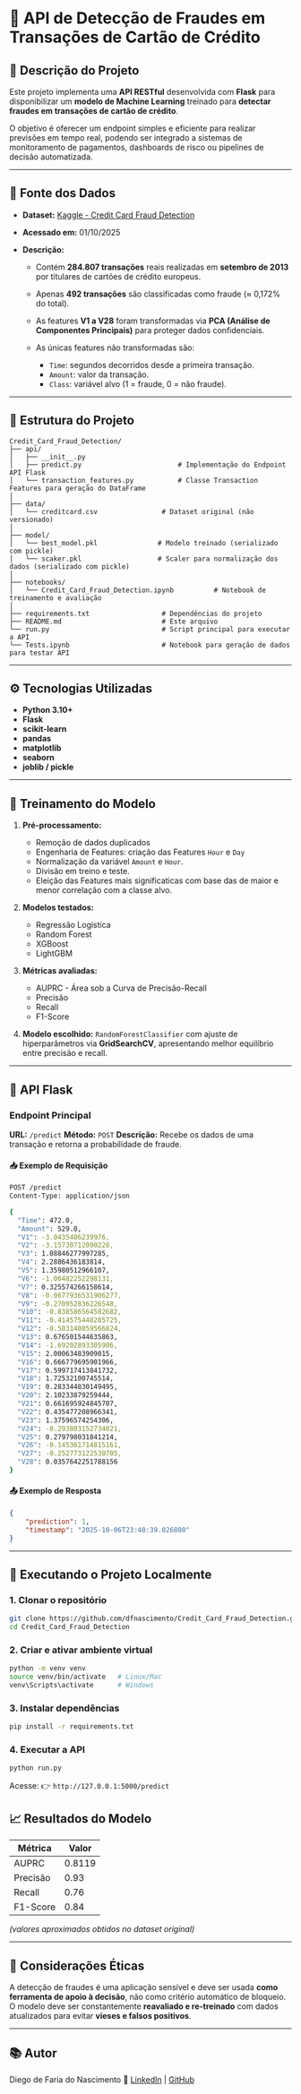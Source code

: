 # 🚨 API de Detecção de Fraudes em Transações de Cartão de Crédito

## 📄 Descrição do Projeto

Este projeto implementa uma **API RESTful** desenvolvida com **Flask** para disponibilizar um **modelo de Machine Learning** treinado para **detectar fraudes em transações de cartão de crédito**.

O objetivo é oferecer um endpoint simples e eficiente para realizar previsões em tempo real, podendo ser integrado a sistemas de monitoramento de pagamentos, dashboards de risco ou pipelines de decisão automatizada.

---

## 💾 Fonte dos Dados

* **Dataset:** [Kaggle - Credit Card Fraud Detection](https://www.kaggle.com/mlg-ulb/creditcardfraud)
* **Acessado em:** 01/10/2025
* **Descrição:**

  * Contém **284.807 transações** reais realizadas em **setembro de 2013** por titulares de cartões de crédito europeus.
  * Apenas **492 transações** são classificadas como fraude (≈ 0,172% do total).
  * As features **V1 a V28** foram transformadas via **PCA (Análise de Componentes Principais)** para proteger dados confidenciais.
  * As únicas features não transformadas são:

    * `Time`: segundos decorridos desde a primeira transação.
    * `Amount`: valor da transação.
    * `Class`: variável alvo (1 = fraude, 0 = não fraude).

---

## 🧩 Estrutura do Projeto

```
Credit_Card_Fraud_Detection/
├── api/
│   ├── __init__.py
│   ├── predict.py                        # Implementação do Endpoint API Flask
│   └── transaction_features.py           # Classe Transaction Features para geração do DataFrame
│
├── data/
│   └── creditcard.csv                # Dataset original (não versionado)
│
├── model/
│   └── best_model.pkl               # Modelo treinado (serializado com pickle)
│   └── scaker.pkl                   # Scaler para normalização dos dados (serializado com pickle)
│
├── notebooks/
│   └── Credit_Card_Fraud_Detection.ipynb          # Notebook de treinamento e avaliação
│
├── requirements.txt                  # Dependências do projeto
├── README.md                         # Este arquivo
└── run.py                            # Script principal para executar a API
└── Tests.ipynb                       # Notebook para geração de dados para testar API
```

---

## ⚙️ Tecnologias Utilizadas

* **Python 3.10+**
* **Flask**
* **scikit-learn**
* **pandas**
* **matplotlib**
* **seaborn**
* **joblib / pickle**

---

## 🧪 Treinamento do Modelo

1. **Pré-processamento:**

   * Remoção de dados duplicados
   * Engenharia de Features: criação das Features `Hour` e `Day`
   * Normalização da variável `Amount` e `Hour`.
   * Divisão em treino e teste.
   * Eleição das Features mais significaticas com base das de maior e menor correlação com a classe alvo.

2. **Modelos testados:**

   * Regressão Logística
   * Random Forest
   * XGBoost
   * LightGBM

3. **Métricas avaliadas:**

   * AUPRC - Área sob a Curva de Precisão-Recall 
   * Precisão
   * Recall
   * F1-Score


4. **Modelo escolhido:**
   `RandomForestClassifier` com ajuste de hiperparâmetros via **GridSearchCV**, apresentando melhor equilíbrio entre precisão e recall.

---

## 🚀 API Flask

### **Endpoint Principal**

**URL:** `/predict`
**Método:** `POST`
**Descrição:** Recebe os dados de uma transação e retorna a probabilidade de fraude.

#### 📥 Exemplo de Requisição

```bash
POST /predict
Content-Type: application/json

{
  "Time": 472.0,
  "Amount": 529.0,
  "V1": -3.0435406239976,
  "V2": -3.15730712090228,
  "V3": 1.08846277997285,
  "V4": 2.2886436183814,
  "V5": 1.35980512966107,
  "V6": -1.06482252298131,
  "V7": 0.325574266158614,
  "V8": -0.0677936531906277,
  "V9": -0.270952836226548,
  "V10": -0.838586564582682,
  "V11": -0.414575448285725,
  "V12": -0.503140859566824,
  "V13": 0.676501544635863,
  "V14": -1.69202893305906,
  "V15": 2.00063483909015,
  "V16": 0.666779695901966,
  "V17": 0.599717413841732,
  "V18": 1.72532100745514,
  "V19": 0.283344830149495,
  "V20": 2.10233879259444,
  "V21": 0.661695924845707,
  "V22": 0.435477208966341,
  "V23": 1.37596574254306,
  "V24": -0.293803152734021,
  "V25": 0.279798031841214,
  "V26": -0.145361714815161,
  "V27": -0.252773122530705,
  "V28": 0.0357642251788156
}
```

#### 📤 Exemplo de Resposta

```json
{
    "prediction": 1,
    "timestamp": "2025-10-06T23:40:39.026880"
}
```

---

## 🧱 Executando o Projeto Localmente

### 1. Clonar o repositório

```bash
git clone https://github.com/dfnascimento/Credit_Card_Fraud_Detection.git
cd Credit_Card_Fraud_Detection
```

### 2. Criar e ativar ambiente virtual

```bash
python -m venv venv
source venv/bin/activate   # Linux/Mac
venv\Scripts\activate      # Windows
```

### 3. Instalar dependências

```bash
pip install -r requirements.txt
```

### 4. Executar a API

```bash
python run.py
```

Acesse:
👉 `http://127.0.0.1:5000/predict`


## 📈 Resultados do Modelo

| Métrica  | Valor  |
| -------- | -----  |
| AUPRC    | 0.8119 |
| Precisão | 0.93   |
| Recall   | 0.76   |
| F1-Score | 0.84   |

*(valores aproximados obtidos no dataset original)*

---

## 🔐 Considerações Éticas

A detecção de fraudes é uma aplicação sensível e deve ser usada **como ferramenta de apoio à decisão**, não como critério automático de bloqueio. O modelo deve ser constantemente **reavaliado e re-treinado** com dados atualizados para evitar **vieses e falsos positivos**.

---

## 📚 Autor

Diego de Faria do Nascimento
🔗 [LinkedIn](https://www.linkedin.com/in/diego-de-faria-do-nascimento-4926b628/) | [GitHub](https://github.com/dfnascimento)



